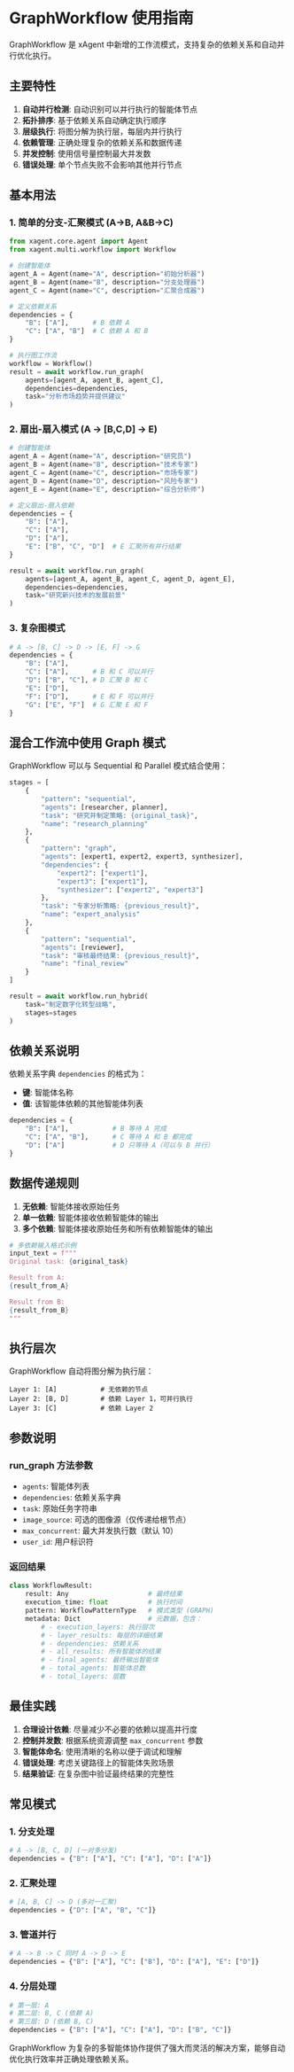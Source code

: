 # GraphWorkflow 使用指南

GraphWorkflow 是 xAgent 中新增的工作流模式，支持复杂的依赖关系和自动并行优化执行。

## 主要特性

1. **自动并行检测**: 自动识别可以并行执行的智能体节点
2. **拓扑排序**: 基于依赖关系自动确定执行顺序
3. **层级执行**: 将图分解为执行层，每层内并行执行
4. **依赖管理**: 正确处理复杂的依赖关系和数据传递
5. **并发控制**: 使用信号量控制最大并发数
6. **错误处理**: 单个节点失败不会影响其他并行节点

## 基本用法

### 1. 简单的分支-汇聚模式 (A->B, A&B->C)

```python
from xagent.core.agent import Agent
from xagent.multi.workflow import Workflow

# 创建智能体
agent_A = Agent(name="A", description="初始分析器")
agent_B = Agent(name="B", description="分支处理器")
agent_C = Agent(name="C", description="汇聚合成器")

# 定义依赖关系
dependencies = {
    "B": ["A"],      # B 依赖 A
    "C": ["A", "B"]  # C 依赖 A 和 B
}

# 执行图工作流
workflow = Workflow()
result = await workflow.run_graph(
    agents=[agent_A, agent_B, agent_C],
    dependencies=dependencies,
    task="分析市场趋势并提供建议"
)
```

### 2. 扇出-扇入模式 (A -> [B,C,D] -> E)

```python
# 创建智能体
agent_A = Agent(name="A", description="研究员")
agent_B = Agent(name="B", description="技术专家")
agent_C = Agent(name="C", description="市场专家")
agent_D = Agent(name="D", description="风险专家")
agent_E = Agent(name="E", description="综合分析师")

# 定义扇出-扇入依赖
dependencies = {
    "B": ["A"],
    "C": ["A"],
    "D": ["A"],
    "E": ["B", "C", "D"]  # E 汇聚所有并行结果
}

result = await workflow.run_graph(
    agents=[agent_A, agent_B, agent_C, agent_D, agent_E],
    dependencies=dependencies,
    task="研究新兴技术的发展前景"
)
```

### 3. 复杂图模式

```python
# A -> [B, C] -> D -> [E, F] -> G
dependencies = {
    "B": ["A"],
    "C": ["A"],      # B 和 C 可以并行
    "D": ["B", "C"], # D 汇聚 B 和 C
    "E": ["D"],
    "F": ["D"],      # E 和 F 可以并行
    "G": ["E", "F"]  # G 汇聚 E 和 F
}
```

## 混合工作流中使用 Graph 模式

GraphWorkflow 可以与 Sequential 和 Parallel 模式结合使用：

```python
stages = [
    {
        "pattern": "sequential",
        "agents": [researcher, planner],
        "task": "研究并制定策略: {original_task}",
        "name": "research_planning"
    },
    {
        "pattern": "graph",
        "agents": [expert1, expert2, expert3, synthesizer],
        "dependencies": {
            "expert2": ["expert1"],
            "expert3": ["expert1"],
            "synthesizer": ["expert2", "expert3"]
        },
        "task": "专家分析策略: {previous_result}",
        "name": "expert_analysis"
    },
    {
        "pattern": "sequential",
        "agents": [reviewer],
        "task": "审核最终结果: {previous_result}",
        "name": "final_review"
    }
]

result = await workflow.run_hybrid(
    task="制定数字化转型战略",
    stages=stages
)
```

## 依赖关系说明

依赖关系字典 `dependencies` 的格式为：
- **键**: 智能体名称
- **值**: 该智能体依赖的其他智能体列表

```python
dependencies = {
    "B": ["A"],           # B 等待 A 完成
    "C": ["A", "B"],      # C 等待 A 和 B 都完成
    "D": ["A"]            # D 只等待 A（可以与 B 并行）
}
```

## 数据传递规则

1. **无依赖**: 智能体接收原始任务
2. **单一依赖**: 智能体接收依赖智能体的输出
3. **多个依赖**: 智能体接收原始任务和所有依赖智能体的输出

```python
# 多依赖输入格式示例
input_text = f"""
Original task: {original_task}

Result from A:
{result_from_A}

Result from B:
{result_from_B}
"""
```

## 执行层次

GraphWorkflow 自动将图分解为执行层：

```
Layer 1: [A]           # 无依赖的节点
Layer 2: [B, D]        # 依赖 Layer 1，可并行执行
Layer 3: [C]           # 依赖 Layer 2
```

## 参数说明

### run_graph 方法参数

- `agents`: 智能体列表
- `dependencies`: 依赖关系字典
- `task`: 原始任务字符串
- `image_source`: 可选的图像源（仅传递给根节点）
- `max_concurrent`: 最大并发执行数（默认 10）
- `user_id`: 用户标识符

### 返回结果

```python
class WorkflowResult:
    result: Any                    # 最终结果
    execution_time: float          # 执行时间
    pattern: WorkflowPatternType   # 模式类型 (GRAPH)
    metadata: Dict                 # 元数据，包含：
        # - execution_layers: 执行层次
        # - layer_results: 每层的详细结果
        # - dependencies: 依赖关系
        # - all_results: 所有智能体的结果
        # - final_agents: 最终输出智能体
        # - total_agents: 智能体总数
        # - total_layers: 层数
```

## 最佳实践

1. **合理设计依赖**: 尽量减少不必要的依赖以提高并行度
2. **控制并发数**: 根据系统资源调整 `max_concurrent` 参数
3. **智能体命名**: 使用清晰的名称以便于调试和理解
4. **错误处理**: 考虑关键路径上的智能体失败场景
5. **结果验证**: 在复杂图中验证最终结果的完整性

## 常见模式

### 1. 分支处理
```python
# A -> [B, C, D] (一对多分发)
dependencies = {"B": ["A"], "C": ["A"], "D": ["A"]}
```

### 2. 汇聚处理
```python
# [A, B, C] -> D (多对一汇聚)
dependencies = {"D": ["A", "B", "C"]}
```

### 3. 管道并行
```python
# A -> B -> C 同时 A -> D -> E
dependencies = {"B": ["A"], "C": ["B"], "D": ["A"], "E": ["D"]}
```

### 4. 分层处理
```python
# 第一层: A
# 第二层: B, C (依赖 A)
# 第三层: D (依赖 B, C)
dependencies = {"B": ["A"], "C": ["A"], "D": ["B", "C"]}
```

GraphWorkflow 为复杂的多智能体协作提供了强大而灵活的解决方案，能够自动优化执行效率并正确处理依赖关系。
